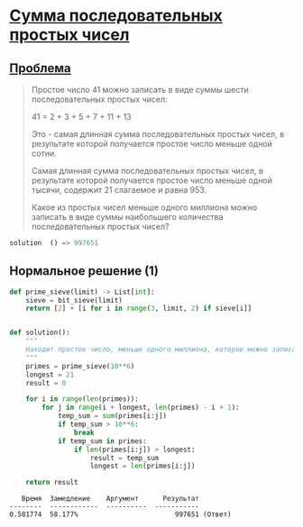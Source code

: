 # [Сумма последовательных простых чисел](TODO)
                   
## [Проблема](https://euler.jakumo.org/problems/view/50.html)

>Простое число 41 можно записать в виде суммы шести последовательных простых чисел:
>
>41 = 2 + 3 + 5 + 7 + 11 + 13
>
>Это - самая длинная сумма последовательных простых чисел, в результате которой получается простое число меньше одной сотни.
>
>Самая длинная сумма последовательных простых чисел, в результате которой получается простое число меньше одной тысячи, содержит 21 слагаемое и равна 953.
>
>Какое из простых чисел меньше одного миллиона можно записать в виде суммы наибольшего количества последовательных простых чисел?


``` python
solution  () => 997651
```

## Нормальное решение (1)

```python
def prime_sieve(limit) -> List[int]:
    sieve = bit_sieve(limit)
    return [2] + [i for i in range(3, limit, 2) if sieve[i]]


def solution():
    """
    Находит простое число, меньше одного миллиона, которое можно записать в виде суммы наибольшего количества последовательных простых чисел.
    """
    primes = prime_sieve(10**6)
    longest = 21
    result = 0

    for i in range(len(primes)):
        for j in range(i + longest, len(primes) - i + 1):
            temp_sum = sum(primes[i:j])
            if temp_sum > 10**6:
                break
            if temp_sum in primes:
                if len(primes[i:j]) > longest:
                    result = temp_sum
                    longest = len(primes[i:j])

    return result
```
```text
   Время  Замедление    Аргумент      Результат
--------  ------------  ----------  -----------
0.581774  58.177%                        997651 (Ответ)
```

